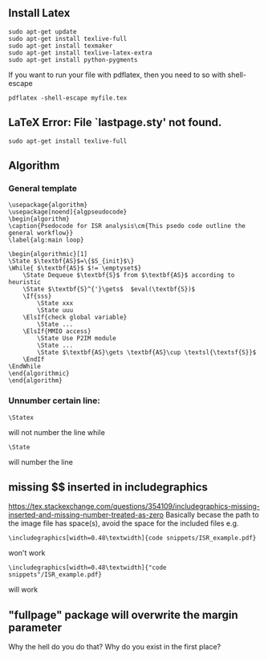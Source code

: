 ## Install Latex
```
sudo apt-get update
sudo apt-get install texlive-full
sudo apt-get install texmaker
sudo apt-get install texlive-latex-extra 
sudo apt-get install python-pygments
```
If you want to run your file with pdflatex, then you need to so with shell-escape
```
pdflatex -shell-escape myfile.tex
```
## LaTeX Error: File `lastpage.sty' not found.
```
sudo apt-get install texlive-full
```
## Algorithm

### General template

```
\usepackage{algorithm}
\usepackage[noend]{algpseudocode}
\begin{algorithm}
\caption{Psedocode for ISR analysis\cm{This psedo code outline the general workflow}}
\label{alg:main loop}

\begin{algorithmic}[1]
\State $\textbf{AS}$=\{$S_{init}$\}
\While{ $\textbf{AS}$ $!= \emptyset$}
    \State Dequeue $\textbf{S}$ from $\textbf{AS}$ according to heuristic
    \State $\textbf{S}^{'}\gets$  $eval(\textbf{S})$
    \If{sss} 
        \State xxx 
        \State uuu 
    \ElsIf{check global variable}
        \State ...
    \ElsIf{MMIO access}
        \State Use P2IM module
        \State ...
        \State $\textbf{AS}\gets \textbf{AS}\cup \textsl{\textsf{S}}$
    \EndIf
\EndWhile
\end{algorithmic}
\end{algorithm}
```
### Unnumber certain line:
```
\Statex
```
will not number the line
while
```
\State
```
will number the line

## missing $$ inserted in includegraphics
https://tex.stackexchange.com/questions/354109/includegraphics-missing-inserted-and-missing-number-treated-as-zero
Basically becase the path to the image file has space(s), avoid the space for the included files
e.g.
```
\includegraphics[width=0.48\textwidth]{code snippets/ISR_example.pdf}
```
won't work

```
\includegraphics[width=0.48\textwidth]{"code snippets"/ISR_example.pdf}
```
will work

## "fullpage" package will overwrite the margin parameter

Why the hell do you do that? Why do you exist in the first place?
